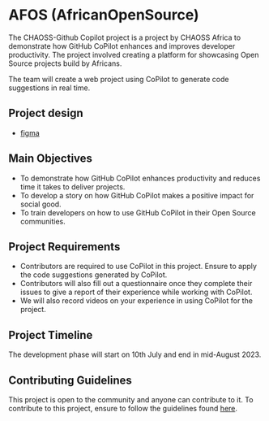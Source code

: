# AFOS (AfricanOpenSource)

The CHAOSS-Github Copilot project is a project by CHAOSS Africa to demonstrate how GitHub CoPilot enhances and improves developer productivity. The project involved creating a platform for showcasing Open Source projects build by Africans. 

The team will create a web project using CoPilot to generate code suggestions in real time.

## Project design
- [figma](https://www.figma.com/file/mALWb4e0vqfBbtRwop3g16/Afos?type=design&node-id=543-3049&mode=design&t=Uc7cI6vMcv2Xzryg-0)

## Main Objectives

- To demonstrate how GitHub CoPilot enhances productivity and reduces time it takes to deliver projects.
- To develop a story on how GitHub CoPilot makes a positive impact for social good.
- To train developers on how to use GitHub CoPilot in their Open Source communities.

## Project Requirements

- Contributors are required to use CoPilot in this project. Ensure to apply the code suggestions generated by CoPilot.
- Contributors will also fill out a questionnaire once they complete their issues to give a report of their experience while working with CoPilot.
- We will also record videos on your experience in using CoPilot for the project.

## Project Timeline

The development phase will start on 10th July and end in mid-August 2023.

## Contributing Guidelines

This project is open to the community and anyone can contribute to it. To contribute to this project, ensure to follow the guidelines found [here](https://github.com/chaoss/GitHub-Copilot-Hackathon-Project/blob/main/CONTRIBUTING.md).
